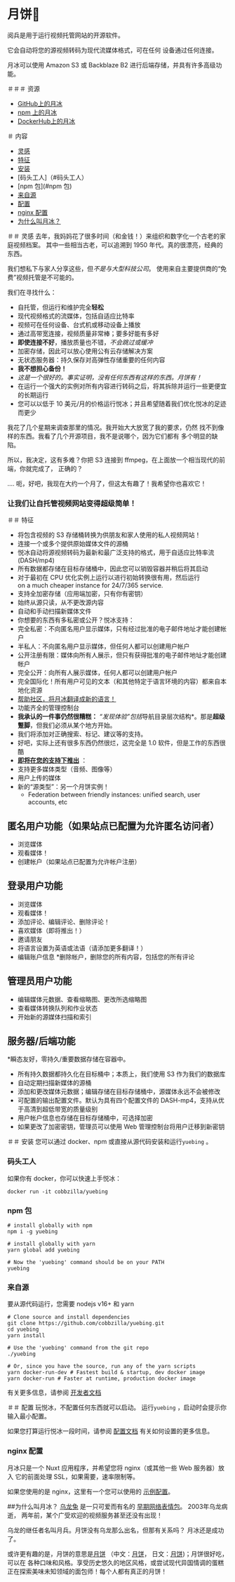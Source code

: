 月饼🥮
 ==========
阅兵是用于运行视频托管网站的开源软件。

它会自动将您的源视频转码为现代流媒体格式，可在任何
设备通过任何连接。

月冰可以使用 Amazon S3 或 Backblaze B2 进行后端存储，并具有许多高级功能。

 ＃＃＃ 资源
* [GitHub上的月冰](https://github.com/cobbzilla/yuebing)
 * [npm 上的月冰](https://www.npmjs.com/package/yuebing)
 * [DockerHub上的月冰](https://hub.docker.com/repository/docker/cobbzilla/yuebing)

 ＃ 内容
* [灵感](#灵感)
 * [特征](#Features)
 * [安装](#安装)
 * [码头工人]（#码头工人）
 * [npm 包](#npm 包)
 * [来自源](#From-source)
 * [配置](#配置)
 * [nginx 配置](#nginx-config)
 * [为什么叫月冰？](#Why-the-name-yuebing?)

 ＃＃ 灵感
去年，我妈妈花了很多时间（和金钱！）来组织和数字化一个古老的家庭视频档案。
其中一些相当古老，可以追溯到 1950 年代。真的很漂亮，经典的东西。

我们想私下与家人分享这些，但*不是与大型科技公司*。
使用来自主要提供商的“免费”视频托管是不可能的。

我们在寻找什么：
 * 自托管，但运行和维护完全**轻松**
 * 现代视频格式的流媒体，包括自适应比特率
* 视频可在任何设备、台式机或移动设备上播放
* 通过高带宽连接，视频质量非常棒；要多好能有多好
* **即使连接不好**，播放质量也不错，*不会跳过或缓冲*
 * 加密存储，因此可以放心使用公有云存储解决方案
* 无状态服务器：持久保存对高弹性存储重要的任何内容
* **我不想担心备份！**
 * *这是一个很好的。事实证明，没有任何东西有这样的东西。月饼有！*
 * 在运行一个强大的实例对所有内容进行转码之后，将其拆除并运行一些更便宜的长期运行
* 您可以以低于 10 美元/月的价格运行悦冰；并且希望随着我们优化悦冰的足迹而更少

我花了几个星期来调查那里的情况。我开始大大放宽了我的要求，仍然
找不到像样的东西。我看了几个开源项目，我不是说哪个，因为它们都有
多个明显的缺陷。

所以，我决定，这有多难？你把 S3 连接到 ffmpeg，在上面放一个相当现代的前端，你就完成了，
正确的？

 .... 呃，好吧，我现在大约一个月了，但这太有趣了！我希望你也喜欢它！

 ### <a style="text-decoration: none; color: inherit" href="https://open.spotify.com/track/0HEYFRBo4pBLLWjXsAZjod?si=riLTqMknTji7_X_4XzSkGQ&context=spotify%3Aalbum%3A20KGjm5xRROTqP0UY1EVRg">**让我们让自托管视频网站变得超级简单！**</a>

 ＃＃ 特征
* 将包含视频的 S3 存储桶转换为供朋友和家人使用的私人视频网站！
 * 连接一个或多个提供原始媒体文件的源桶
* 悦冰自动将源视频转码为最新和最广泛支持的格式，用于自适应比特率流 (DASH/mp4)
 * 所有数据都存储在目标存储桶中，因此您可以销毁容器并稍后将其启动
* 对于最初在 CPU 优化实例上运行以进行初始转换很有用，然后运行 \
    on a much cheaper instance for 24/7/365 service.
 * 支持全加密存储（应用端加密，只有你有密钥）
 * 始终从源只读，从不更改源内容
* 自动和手动扫描新媒体文件
* 你想要的东西有多私密或公开？悦冰支持：
 * 完全私密：不向匿名用户显示媒体，只有经过批准的电子邮件地址才能创建帐户
* 半私人：不向匿名用户显示媒体，但任何人都可以创建用户帐户
* 公开注册有限：媒体向所有人展示，但只有获得批准的电子邮件地址才能创建帐户
* 完全公开：向所有人展示媒体，任何人都可以创建用户帐户
* 完全国际化！所有用户可见的文本（和其他特定于语言环境的内容）都来自本地化资源
* [帮助社区，将月冰翻译成新的语言！](https://github.com/cobbzilla/yuebing/blob/master/docs/localize.md)
 * 功能齐全的管理控制台
* **我承认的一件事仍然很糟糕：**
 *“发现体验”包括*导航目录层次结构*。那是**超级蹩脚**，但我们必须从某个地方开始。
 * 我们将添加对正确搜索、标记、建议等的支持。
 * 好吧，实际上还有很多东西仍然很烂，这完全是 1.0 软件，但是工作的东西很酷
* <a href="https://www.patreon.com/cobbzilla">**即将在您的支持下推出**</a> ：
 * 支持更多媒体类型（音频、图像等）
 * 用户上传的媒体
* 新的“源类型”：另一个月饼实例！
    * Federation between friendly instances: unified search, user accounts, etc

 ## 匿名用户功能（如果站点已配置为允许匿名访问者）
 * 浏览媒体
* 观看媒体！
 * 创建帐户（如果站点已配置为允许帐户注册）

 ## 登录用户功能
* 浏览媒体
* 观看媒体！
 * 添加评论、编辑评论、删除评论！
 * 喜欢媒体（即将推出！）
 * 邀请朋友
* 将语言设置为英语或法语（请添加更多翻译！）
 * 编辑账户信息
*删除帐户，删除您的所有内容，包括您的所有评论

## 管理员用户功能
* 编辑媒体元数据、查看缩略图、更改所选缩略图
* 查看媒体转换队列和作业状态
* 开始新的源媒体扫描和索引

## 服务器/后端功能
*瞬态友好，零持久/重要数据存储在容器中。
 * 所有持久数据都持久化在目标桶中；本质上，我们使用 S3 作为我们的数据库
* 自动定期扫描新媒体的源桶
* 添加和更改媒体元数据；编辑存储在目标存储桶中，源媒体永远不会被修改
* 可配置的输出配置文件。默认为具有四个配置文件的 DASH-mp4，支持从优于高清到超低带宽的质量级别
* 用户帐户信息也存储在目标存储桶中，可选择加密
* 如果更改了加密密钥，管理员可以使用 Web 管理控制台将用户迁移到新密钥

＃＃ 安装
您可以通过 docker、npm 或直接从源代码安装和运行`yuebing` 。

 ### 码头工人
如果你有 docker，你可以快速上手悦冰：

    docker run -it cobbzilla/yuebing

 ### npm 包
    # install globally with npm
    npm i -g yuebing

    # install globally with yarn
    yarn global add yuebing

    # Now the 'yuebing' command should be on your PATH
    yuebing

 ### 来自源
要从源代码运行，您需要 nodejs v16+ 和 yarn

    # Clone source and install dependencies
    git clone https://github.com/cobbzilla/yuebing.git
    cd yuebing
    yarn install

    # Use the 'yuebing' command from the git repo
    ./yuebing

    # Or, since you have the source, run any of the yarn scripts
    yarn docker-run-dev # Fastest build & startup, dev docker image
    yarn docker-run # Faster at runtime, production docker image

有关更多信息，请参阅 [开发者文档](https://github.com/cobbzilla/yuebing/blob/master/docs/developer.md)

 ＃＃ 配置
玩悦冰，不配置任何东西就可以启动。
运行`yuebing` ，启动时会提示你输入最小配置。

如果您打算运行悦冰一段时间，请参阅 [配置文档](https://github.com/cobbzilla/yuebing/blob/master/docs/config.md)
有关如何设置的更多信息。

 ### nginx 配置
月冰只是一个 Nuxt 应用程序，并希望您将 nginx（或其他一些 Web 服务器）放入
它的前面处理 SSL，如果需要，速率限制等。

如果您使用的是 nginx，这里有一个您可以使用的 [示例配置](https://github.com/cobbzilla/yuebing/blob/master/docs/sample-yuebing-nginx.conf)。

 ##为什么叫月冰？
 [乌龙兔](https://en.wikipedia.org/wiki/Oolong_(rabbit)) 是一只可爱而有名的
[早期网络表情包](https://duckduckgo.com/?q=oolong+rabbit&ia=images&iax=images)。 2003年乌龙病逝，
两年前，某个广受欢迎的视频服务甚至还没有出现！

乌龙的继任者名叫月兵。月饼没有乌龙那么出名，但那有关系吗？
月冰还是成功了。

或许更有趣的是，月饼的意思是[月饼](https://en.wikipedia.org/wiki/Mooncake)
 （中文：[月饼](https://zh.wikipedia.org/wiki/%E6%9C%88%E9%A5%BC)，
日文：[月饼](https://ja.wikipedia.org/wiki/%E6%9C%88%E9%A4%85))；月饼很好吃，可以在
各种口味和风格。享受历史悠久的地区风格，或尝试现代异国情调的蛋糕
正在探索美味未知领域的面包师！每个人都有真正的月饼！

</pre>
